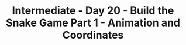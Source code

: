 <h1 align=center>Intermediate - Day 20 - Build the Snake Game Part 1 - Animation and Coordinates</h1>